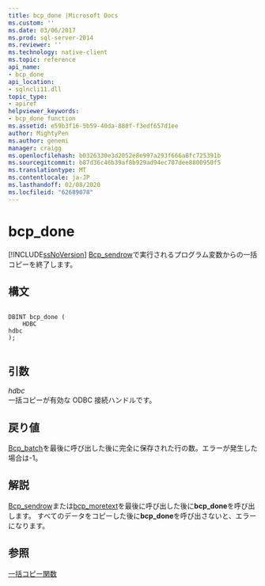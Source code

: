 ```yaml
---
title: bcp_done |Microsoft Docs
ms.custom: ''
ms.date: 03/06/2017
ms.prod: sql-server-2014
ms.reviewer: ''
ms.technology: native-client
ms.topic: reference
api_name:
- bcp_done
api_location:
- sqlncli11.dll
topic_type:
- apiref
helpviewer_keywords:
- bcp_done function
ms.assetid: e59b3f16-5b59-40da-880f-f3edf657d1ee
author: MightyPen
ms.author: genemi
manager: craigg
ms.openlocfilehash: b0326330e3d2052e8e997a293f666a8fc725391b
ms.sourcegitcommit: b87d36c46b39af8b929ad94ec707dee8800950f5
ms.translationtype: MT
ms.contentlocale: ja-JP
ms.lasthandoff: 02/08/2020
ms.locfileid: "62689078"
---
```

# <a name="bcp_done"></a>bcp_done
  [!INCLUDE[ssNoVersion](../../includes/ssnoversion-md.md)] [Bcp_sendrow](bcp-sendrow.md)で実行されるプログラム変数からの一括コピーを終了します。  
  
## <a name="syntax"></a>構文  
  
```  
  
DBINT bcp_done (  
    HDBC   
hdbc  
);  
  
```  
  
## <a name="arguments"></a>引数  
 *hdbc*  
 一括コピーが有効な ODBC 接続ハンドルです。  
  
## <a name="returns"></a>戻り値  
 [Bcp_batch](bcp-batch.md)を最後に呼び出した後に完全に保存された行の数。エラーが発生した場合は-1。  
  
## <a name="remarks"></a>解説  
 [Bcp_sendrow](bcp-sendrow.md)または[bcp_moretext](bcp-moretext.md)を最後に呼び出した後に**bcp_done**を呼び出します。 すべてのデータをコピーした後に**bcp_done**を呼び出さないと、エラーになります。  
  
## <a name="see-also"></a>参照  
 [一括コピー関数](sql-server-driver-extensions-bulk-copy-functions.md)  
  
  

